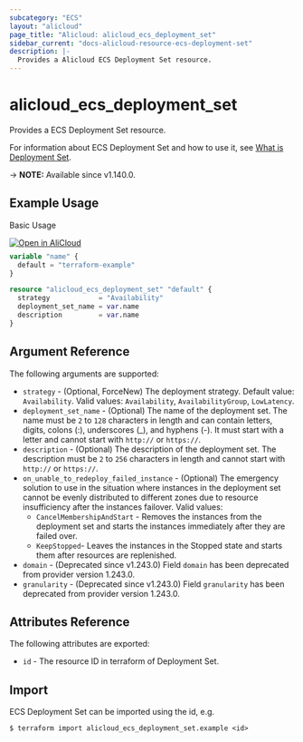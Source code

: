```yaml
---
subcategory: "ECS"
layout: "alicloud"
page_title: "Alicloud: alicloud_ecs_deployment_set"
sidebar_current: "docs-alicloud-resource-ecs-deployment-set"
description: |-
  Provides a Alicloud ECS Deployment Set resource.
---
```


# alicloud_ecs_deployment_set

Provides a ECS Deployment Set resource.

For information about ECS Deployment Set and how to use it, see [What is Deployment Set](https://www.alibabacloud.com/help/en/doc-detail/91269.htm).

-> **NOTE:** Available since v1.140.0.

## Example Usage

Basic Usage

<div style="display: block;margin-bottom: 40px;"><div class="oics-button" style="float: right;position: absolute;margin-bottom: 10px;">
  <a href="https://api.aliyun.com/terraform?resource=alicloud_ecs_deployment_set&exampleId=5b5ba64a-e1ff-f74d-440c-7c1f978fab531355361d&activeTab=example&spm=docs.r.ecs_deployment_set.0.5b5ba64ae1&intl_lang=EN_US" target="_blank">
    <img alt="Open in AliCloud" src="https://img.alicdn.com/imgextra/i1/O1CN01hjjqXv1uYUlY56FyX_!!6000000006049-55-tps-254-36.svg" style="max-height: 44px; max-width: 100%;">
  </a>
</div></div>

```terraform
variable "name" {
  default = "terraform-example"
}

resource "alicloud_ecs_deployment_set" "default" {
  strategy            = "Availability"
  deployment_set_name = var.name
  description         = var.name
}
```

## Argument Reference

The following arguments are supported:

* `strategy` - (Optional, ForceNew) The deployment strategy. Default value: `Availability`. Valid values: `Availability`, `AvailabilityGroup`, `LowLatency`.
* `deployment_set_name` - (Optional) The name of the deployment set. The name must be `2` to `128` characters in length and can contain letters, digits, colons (:), underscores (_), and hyphens (-). It must start with a letter and cannot start with `http://` or `https://`.
* `description` - (Optional) The description of the deployment set. The description must be `2` to `256` characters in length and cannot start with `http://` or `https://`.
* `on_unable_to_redeploy_failed_instance` - (Optional) The emergency solution to use in the situation where instances in the deployment set cannot be evenly distributed to different zones due to resource insufficiency after the instances failover. Valid values:
  - `CancelMembershipAndStart` - Removes the instances from the deployment set and starts the instances immediately after they are failed over.
  - `KeepStopped`- Leaves the instances in the Stopped state and starts them after resources are replenished.
* `domain` - (Deprecated since v1.243.0) Field `domain` has been deprecated from provider version 1.243.0.
* `granularity` - (Deprecated since v1.243.0) Field `granularity` has been deprecated from provider version 1.243.0.

## Attributes Reference

The following attributes are exported:

* `id` - The resource ID in terraform of Deployment Set.

## Import

ECS Deployment Set can be imported using the id, e.g.

```shell
$ terraform import alicloud_ecs_deployment_set.example <id>
```
